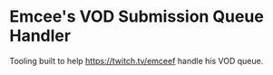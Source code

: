 # Emcee's VOD Submission Queue Handler

Tooling built to help https://twitch.tv/emceef handle his VOD queue.
